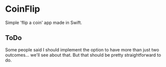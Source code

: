 # CoinFlip
Simple 'flip a coin' app made in Swift.

## ToDo
Some people said I should implement the option to have more than just two outcomes… we'll see about that. But that should be pretty straightforward to do. 
